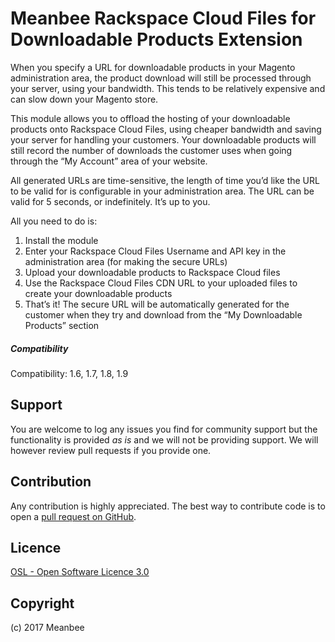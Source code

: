 Meanbee Rackspace Cloud Files for Downloadable Products Extension
=====================
When you specify a URL for downloadable products in your Magento administration area, the product download will still be processed through your server, using your bandwidth. This tends to be relatively expensive and can slow down your Magento store.

This module allows you to offload the hosting of your downloadable products onto Rackspace Cloud Files, using cheaper bandwidth and saving your server for handling your customers. Your downloadable products will still record the number of downloads the customer uses when going through the “My Account” area of your website.

All generated URLs are time-sensitive, the length of time you’d like the URL to be valid for is configurable in your administration area. The URL can be valid for 5 seconds, or indefinitely. It’s up to you.

All you need to do is:
 1. Install the module
 2. Enter your Rackspace Cloud Files Username and API key in the administration area (for making the secure URLs)
 3. Upload your downloadable products to Rackspace Cloud files
 4. Use the Rackspace Cloud Files CDN URL to your uploaded files to create your downloadable products
 5. That’s it! The secure URL will be automatically generated for the customer when they try and download from the “My Downloadable Products” section

##### Compatibility
 Compatibility: 1.6, 1.7, 1.8, 1.9

Support
-------
You are welcome to log any issues you find for community support but the functionality is provided *as is* and we will not be providing support. We will however review pull requests if you provide one.

Contribution
------------
Any contribution is highly appreciated. The best way to contribute code is to open a [pull request on GitHub](https://help.github.com/articles/using-pull-requests).


Licence
-------
[OSL - Open Software Licence 3.0](http://opensource.org/licenses/osl-3.0.php)

Copyright
---------
(c) 2017 Meanbee
